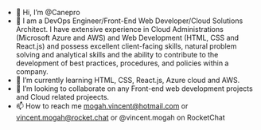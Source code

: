 - 👋 Hi, I’m @Canepro
- 👀 I am a DevOps Engineer/Front-End Web Developer/Cloud Solutions Architect. I have extensive experience in Cloud Administrations (Microsoft Azure and AWS) and Web Development (HTML, CSS and React.js) and possess excellent client-facing skills, natural problem solving and analytical skills and the ability to contribute to the development of best practices, procedures, and policies within a company.
- 🌱 I’m currently learning HTML, CSS, React.js, Azure cloud and AWS.
- 💞️ I’m looking to collaborate on any Front-end web development projects and Cloud related projeects.
- 📫 How to reach me mogah.vincent@hotmail.com or vincent.mogah@rocket.chat or @vincent.mogah on RocketChat

<!---
Canepro/Canepro is a ✨ special ✨ repository because its `README.md` (this file) appears on your GitHub profile.
You can click the Preview link to take a look at your changes.
--->
